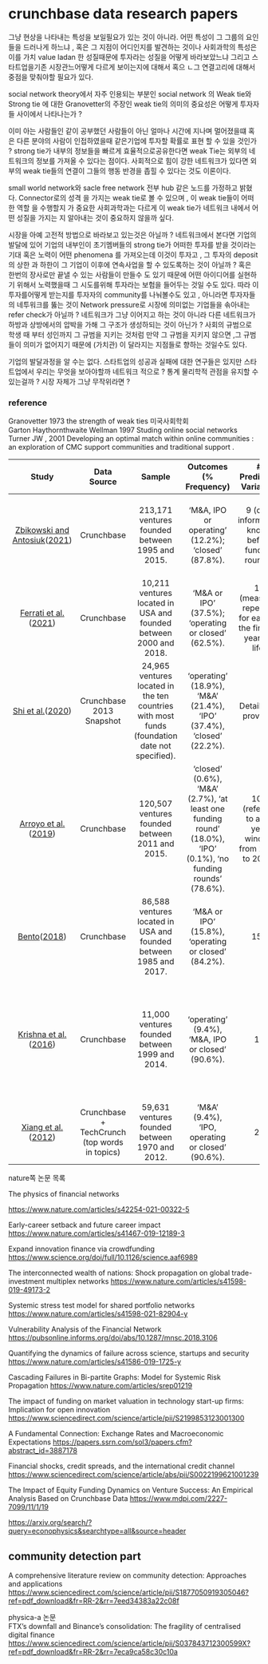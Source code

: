 # crunchbase data research papers 

그냥 현상을 나타내는 특성을 보일필요가 있는 것이 아니라. 
어떤 특성이 그 그룹의 요인들을 드러나게 하느냐 , 혹은 그 지점이 어디인지를 발견하는 것이나 사회과학의 특성은 이를 가치 value ladan 한 성질때문에 투자라는 성질을 어떻게 바라보았느냐 그리고 스타트업을기존 시장관느어떻게 다르게 보이는지에 대해서 혹으 ㄴ그 연결고리에 대해서 중점을 맞춰야할 필요가 있다. 

social network theory에서 자주 인용되는 부분인 social network 의 Weak tie와 Strong tie 에 대한 Granovetter의 주장인 weak tie의 의미의 중요성은 어떻게 투자자들 사이에서 나타나는가 ?

이미 아는 사람들인 같이 공부했던 사람들이 아닌 얼마나 시간에 지나며 멀어졌을떄 혹은 다른 분야의 사람이 인접하였을때 같은기업에 투자할 확률로 표현 할 수 있을 것인가 ? 
strong tie가 내부의 정보들을 빠르게 효율적으로공유한다면  weak Tie는 외부의 네트워크의 정보를 가져올 수 있다는 점이다. 사회적으로 힘이 강한 네트워크가 있다면 외부의 weak tie들의 연결이 그들의 행동 반경을 좁힐 수 있다는 것도 이론이다. 

small world network와 sacle free network 전부 hub 같은 노드를 가정하고 밝혔다. Connector로의 성격 을 가지는 weak tie로 볼 수 있으며 , 이 weak tie들이 어떠한 역할 을 수행할지 가 중요한 사회과학과는 다르게 이 weak tie가 네트워크 내에서 어떤 성질을 가지는 지 알아내는 것이 중요하지 않을까 싶다. 

시장을 아예 고전적 방법으로 바라보고 있는것은 아닐까 ? 
네트워크에서 본다면  기업의 발달에 있어 기업의 내부인이 초기멤버들의 strong tie가 어떠한 투자를 받을 것이라는 기대 혹은 노력이 어떤 phenomena 를 가져오는데 이것이 투자고 , 그 투자의 deposit 의 상한 과 하한이 그 기업이 이후에 연속사업을 할 수 있도록하는 것이 아닐까 ? 혹은 한번의 장사로만 끝낼 수 있는 사람들이 만들수 도 있기 때문에 어떤 아이디어를 실현하기 위해서 노력했을때 그 시도를위해  투자라는 보험을 들어두는 것일 수도 있다. 따라 이 투자를어떻게 받는지를 투자자의 community를 나눠볼수도 있고 , 아니라면 투자자들의 네투워크를 뚫는 것이 Network pressure로 시장에 의미없는 기업들을 솎아내는 refer check가 아닐까 ? 
네트워크가 그냥 이어지고 하는 것이 아니라 다른 네트워크가 하방과 상방에서의 압박을 가해 그 구조가 생성하되는 것이 아닌가 ? 사회의 규범으로 학생 때 부터 성인까지 그 규범을 지키는 것처럼 만약 그 규범을 지키지 않으면 ,그 규범들이 의미가 없어지기 때문에 (가치관) 이 달라지는 지점들로 향하는 것일수도 있다. 

기업의 발달과정을 알 수는 없다. 
스타트업의 성공과 실패에 대한 연구들은 있지만  스타트업에서 우리는 무엇을 보아야할까 네트워크 적으로 ? 통계 물리학적 관점을 유지할 수 있는걸까 ? 시장 자체가 그냥 무작위라면 ?

### reference 
Granovetter 1973 the strength of weak ties 미국사회학회   
Garton  Haythornthwaite Wellman 1997 Studing online social networks   
Turner JW , 2001 Developing an optimal match within online communities : an exploration of CMC support communities  and traditional support . 








|                            Study                             |                  Data Source                  |                            Sample                            |                    Outcomes (% Frequency)                    |                    # Predictive Variables                    |                       Methods Employed                       |
| :----------------------------------------------------------: | :-------------------------------------------: | :----------------------------------------------------------: | :----------------------------------------------------------: | :----------------------------------------------------------: | :----------------------------------------------------------: |
| [Zbikowski and Antosiuk](https://www.mdpi.com/2227-7099/11/1/19#B31-economies-11-00019)([2021](https://www.mdpi.com/2227-7099/11/1/19#B31-economies-11-00019)) |                  Crunchbase                   |       213,171 ventures founded between 1995 and 2015.        |      ‘M&A, IPO or operating’ (12.2%); ‘closed’ (87.8%).      |       9 (only information known before funding rounds)       | Logistic regression, support vector machines, gradient boosted trees. |
| [Ferrati et al.](https://www.mdpi.com/2227-7099/11/1/19#B11-economies-11-00019)([2021](https://www.mdpi.com/2227-7099/11/1/19#B11-economies-11-00019)) |                  Crunchbase                   | 10,211 ventures located in USA and founded between 2000 and 2018. |     ‘M&A or IPO’ (37.5%); ‘operating or closed’ (62.5%).     | 15 (measures repeated for each of the first 10 years of life) |                       Neural networks.                       |
| [Shi et al.](https://www.mdpi.com/2227-7099/11/1/19#B25-economies-11-00019)([2020](https://www.mdpi.com/2227-7099/11/1/19#B25-economies-11-00019)) |           Crunchbase 2013 Snapshot            | 24,965 ventures located in the ten countries with most funds (foundation date not specified). | ‘operating’ (18.9%), ‘M&A’ (21.4%), ‘IPO’ (37.4%), ‘closed’ (22.2%). |                     Details not provided                     | Logistic regression, k-NN, naive Bayes, random forests, gradient boosted trees. |
| [Arroyo et al.](https://www.mdpi.com/2227-7099/11/1/19#B2-economies-11-00019)([2019](https://www.mdpi.com/2227-7099/11/1/19#B2-economies-11-00019)) |                  Crunchbase                   |       120,507 ventures founded between 2011 and 2015.        | ‘closed’ (0.6%), ‘M&A’ (2.7%), ‘at least one funding round’ (18.0%), ‘IPO’ (0.1%), ‘no funding rounds’ (78.6%). |     105 (referred to a 3-year window from 2015 to 2018)      | Support vector machines, random forests, extremely randomized trees, gradient boosted trees. |
| [Bento](https://www.mdpi.com/2227-7099/11/1/19#B3-economies-11-00019)([2018](https://www.mdpi.com/2227-7099/11/1/19#B3-economies-11-00019)) |                  Crunchbase                   | 86,588 ventures located in USA and founded between 1985 and 2017. |     ‘M&A or IPO’ (15.8%), ‘operating or closed’ (84.2%).     |                             158                              | Logistic regression, support vector machines, random forests. |
| [Krishna et al.](https://www.mdpi.com/2227-7099/11/1/19#B14-economies-11-00019) ([2016](https://www.mdpi.com/2227-7099/11/1/19#B14-economies-11-00019)) |                  Crunchbase                   |        11,000 ventures founded between 1999 and 2014.        |      ‘operating’ (9.4%), ‘M&A, IPO or closed’ (90.6%).       |                              13                              | Logistic regression, k-NN, naive Bayes, random forests, alternating decision trees, Bayesian networks. |
| [Xiang et al.](https://www.mdpi.com/2227-7099/11/1/19#B30-economies-11-00019)([2012](https://www.mdpi.com/2227-7099/11/1/19#B30-economies-11-00019)) | Crunchbase + TechCrunch (top words in topics) |        59,631 ventures founded between 1970 and 2012.        |      ‘M&A’ (9.4%), ‘IPO, operating or closed’ (90.6%).       |                              22                              |        Logistic regression, support vector machines.         |


nature쪽 논문 목록 


The physics of financial networks

https://www.nature.com/articles/s42254-021-00322-5

Early-career setback and future career impact
https://www.nature.com/articles/s41467-019-12189-3

Expand innovation finance via crowdfunding
https://www.science.org/doi/full/10.1126/science.aaf6989

The interconnected wealth of nations: Shock propagation on global trade-investment multiplex networks
https://www.nature.com/articles/s41598-019-49173-2

Systemic stress test model for shared portfolio networks
https://www.nature.com/articles/s41598-021-82904-y

Vulnerability Analysis of the Financial Network
https://pubsonline.informs.org/doi/abs/10.1287/mnsc.2018.3106

Quantifying the dynamics of failure across science, startups and security
https://www.nature.com/articles/s41586-019-1725-y

Cascading Failures in Bi-partite Graphs: Model for Systemic Risk Propagation
https://www.nature.com/articles/srep01219

The impact of funding on market valuation in technology start-up firms: Implication for open innovation
https://www.sciencedirect.com/science/article/pii/S2199853123001300


A Fundamental Connection: Exchange Rates and Macroeconomic Expectations
https://papers.ssrn.com/sol3/papers.cfm?abstract_id=3887178

Financial shocks, credit spreads, and the international credit channel
https://www.sciencedirect.com/science/article/abs/pii/S0022199621001239

The Impact of Equity Funding Dynamics on Venture Success: An Empirical Analysis Based on Crunchbase Data
https://www.mdpi.com/2227-7099/11/1/19


https://arxiv.org/search/?query=econophysics&searchtype=all&source=header


## community detection part 

A comprehensive literature review on community detection: Approaches and applications
https://www.sciencedirect.com/science/article/pii/S1877050919305046?ref=pdf_download&fr=RR-2&rr=7eed34383a22c08f


physica-a 논문  
FTX’s downfall and Binance’s consolidation: The fragility of centralised digital finance
https://www.sciencedirect.com/science/article/pii/S037843712300599X?ref=pdf_download&fr=RR-2&rr=7eca9ca58c30c10a
